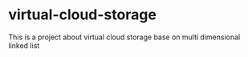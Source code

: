 # virtual-cloud-storage
This is a project about virtual cloud storage base on multi dimensional linked list

